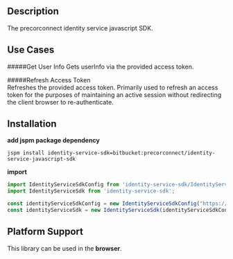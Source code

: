 ## Description
The precorconnect identity service javascript SDK.

## Use Cases

#####Get User Info
Gets userInfo via the provided access token.

#####Refresh Access Token  
Refreshes the provided access token. Primarily used to refresh an access token for the
purposes of maintaining an active session without redirecting the client browser to re-authenticate.

## Installation  

**add jspm package dependency**  
```shell
jspm install identity-service-sdk=bitbucket:precorconnect/identity-service-javascript-sdk
``` 

**import**
```js
import IdentityServiceSdkConfig from 'identity-service-sdk/IdentityServiceSdkConfig';
import IdentityServiceSdk from 'identity-service-sdk';

const identityServiceSdkConfig = new IdentityServiceSdkConfig("https://identity-service-dev.precorconnect.com");
const identityServiceSdk = new IdentityServiceSdk(identityServiceSdkConfig);
```

## Platform Support

This library can be used in the **browser**.